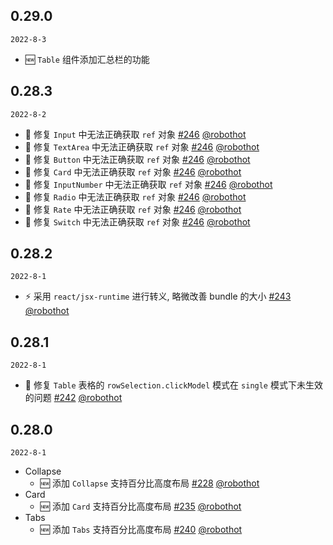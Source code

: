 ## 0.29.0

`2022-8-3`

- 🆕 `Table` 组件添加汇总栏的功能

## 0.28.3

`2022-8-2`

- 🐞 修复 `Input` 中无法正确获取 `ref` 对象 [#246](https://github.com/Web-Lif/fast-ui/pull/246) [@robothot](https://github.com/robothot)
- 🐞 修复 `TextArea` 中无法正确获取 `ref` 对象 [#246](https://github.com/Web-Lif/fast-ui/pull/246) [@robothot](https://github.com/robothot)
- 🐞 修复 `Button` 中无法正确获取 `ref` 对象 [#246](https://github.com/Web-Lif/fast-ui/pull/246) [@robothot](https://github.com/robothot)
- 🐞 修复 `Card` 中无法正确获取 `ref` 对象 [#246](https://github.com/Web-Lif/fast-ui/pull/246) [@robothot](https://github.com/robothot)
- 🐞 修复 `InputNumber` 中无法正确获取 `ref` 对象 [#246](https://github.com/Web-Lif/fast-ui/pull/246) [@robothot](https://github.com/robothot)
- 🐞 修复 `Radio` 中无法正确获取 `ref` 对象 [#246](https://github.com/Web-Lif/fast-ui/pull/246) [@robothot](https://github.com/robothot)
- 🐞 修复 `Rate` 中无法正确获取 `ref` 对象 [#246](https://github.com/Web-Lif/fast-ui/pull/246) [@robothot](https://github.com/robothot)
- 🐞 修复 `Switch` 中无法正确获取 `ref` 对象 [#246](https://github.com/Web-Lif/fast-ui/pull/246) [@robothot](https://github.com/robothot)

## 0.28.2

`2022-8-1`

- ⚡️ 采用 `react/jsx-runtime` 进行转义, 略微改善 bundle 的大小 [#243](https://github.com/Web-Lif/fast-ui/pull/243) [@robothot](https://github.com/robothot)

## 0.28.1

`2022-8-1`

- 🐞 修复 `Table` 表格的 `rowSelection.clickModel` 模式在 `single` 模式下未生效的问题 [#242](https://github.com/Web-Lif/fast-ui/pull/242) [@robothot](https://github.com/robothot)

## 0.28.0

`2022-8-1`

- Collapse
  - 🆕 添加 `Collapse` 支持百分比高度布局 [#228](https://github.com/Web-Lif/fast-ui/pull/228) [@robothot](https://github.com/robothot)
- Card
  - 🆕 添加 `Card` 支持百分比高度布局 [#235](https://github.com/Web-Lif/fast-ui/pull/235) [@robothot](https://github.com/robothot)
- Tabs
  - 🆕 添加 `Tabs` 支持百分比高度布局 [#240](https://github.com/Web-Lif/fast-ui/pull/240) [@robothot](https://github.com/robothot)
